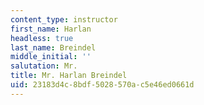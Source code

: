 ```yaml
---
content_type: instructor
first_name: Harlan
headless: true
last_name: Breindel
middle_initial: ''
salutation: Mr.
title: Mr. Harlan Breindel
uid: 23183d4c-8bdf-5028-570a-c5e46ed0661d
---
```

